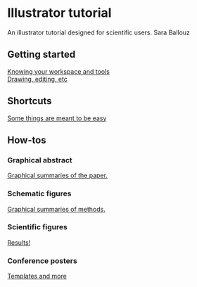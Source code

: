 # Illustrator tutorial
An illustrator tutorial designed for scientific users.
Sara Ballouz

## Getting started 
[Knowing your workspace and tools](/lessons/intro.md)   
[Drawing, editing, etc](/lessons/drawing.md)   

## Shortcuts 
[Some things are meant to be easy](/lessons/shortcuts.md)   

## How-tos
### Graphical abstract
[Graphical summaries of the paper.](/lessons/graphical_abstracts.md)   

### Schematic figures
[Graphical summaries of methods.](/lessons/schematics.md)   

### Scientific figures
[Results!](/lessons/results.md)   

### Conference posters
[Templates and more](/lessons/posters.md)   
 
